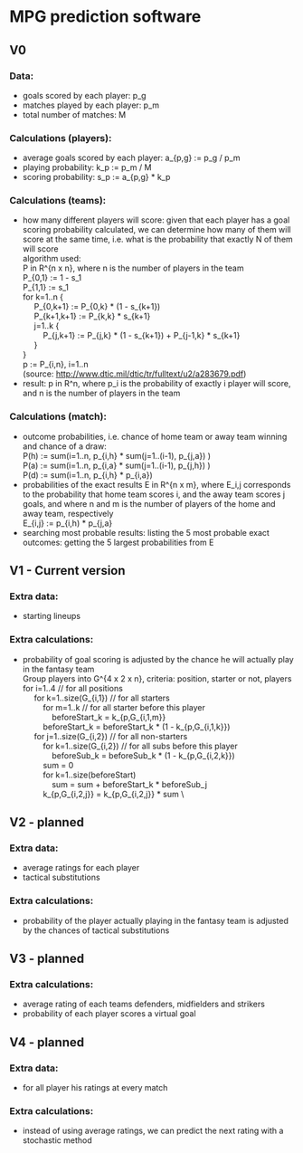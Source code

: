 # MPG prediction software

## V0

### Data: 
- goals scored by each player: p_g
- matches played by each player: p_m
- total number of matches: M

### Calculations (players):
- average goals scored by each player: a_{p,g} := p_g / p_m
- playing probability: k_p := p_m / M
- scoring probability: s_p := a_{p,g} * k_p

### Calculations (teams):
- how many different players will score: given that each player has a goal scoring probability calculated, 
we can determine how many of them will score at the same time, 
i.e. what is the probability that exactly N of them will score \
algorithm used: \
P in R^{n x n}, where n is the number of players in the team \
P_{0,1} := 1 - s_1 \
P_{1,1} := s_1 \
for k=1..n { \
&nbsp;&nbsp;&nbsp;&nbsp; P_{0,k+1} := P_{0,k} * (1 - s_{k+1}) \
&nbsp;&nbsp;&nbsp;&nbsp; P_{k+1,k+1} := P_{k,k} * s_{k+1} \
&nbsp;&nbsp;&nbsp;&nbsp; j=1..k { \
&nbsp;&nbsp;&nbsp;&nbsp;&nbsp;&nbsp;&nbsp;&nbsp; P_{j,k+1} := P_{j,k} * (1 - s_{k+1}) + P_{j-1,k} * s_{k+1} \
&nbsp;&nbsp;&nbsp;&nbsp; } \
} \
p := P_{i,n}, i=1..n \
(source: http://www.dtic.mil/dtic/tr/fulltext/u2/a283679.pdf)
- result: p in R^n, where p_i is the probability of exactly i player will score, and n is the number of players in the team

### Calculations (match):
- outcome probabilities, i.e. chance of home team or away team winning and chance of a draw: \
P(h) := sum(i=1..n, p_{i,h} * sum(j=1..(i-1), p_{j,a}) ) \
P(a) := sum(i=1..n, p_{i,a} * sum(j=1..(i-1), p_{j,h}) ) \
P(d) := sum(i=1..n, p_{i,h} * p_{i,a})
- probabilities of the exact results
E in R^{n x m}, where E_i,j corresponds to the probability that home team scores i, and the away team scores j goals, 
and where n and m is the number of players of the home and away team, respectively \
E_{i,j} := p_{i,h) * p_{j,a}
- searching most probable results: listing the 5 most probable exact outcomes: getting the 5 largest probabilities from E

## V1 - Current version

### Extra data:
- starting lineups

### Extra calculations: 
- probability of goal scoring is adjusted by the chance he will actually play in the fantasy team \
Group players into G^{4 x 2 x n}, criteria: position, starter or not, players \
for i=1..4 // for all positions \
&nbsp;&nbsp;&nbsp;&nbsp; for k=1..size(G_{i,1}) // for all starters \
&nbsp;&nbsp;&nbsp;&nbsp;&nbsp;&nbsp;&nbsp;&nbsp; for m=1..k // for all starter before this player \
&nbsp;&nbsp;&nbsp;&nbsp;&nbsp;&nbsp;&nbsp;&nbsp;&nbsp;&nbsp;&nbsp;&nbsp; beforeStart_k = k_{p,G_{i,1,m}} \
&nbsp;&nbsp;&nbsp;&nbsp;&nbsp;&nbsp;&nbsp;&nbsp; beforeStart_k = beforeStart_k * (1 - k_{p,G_{i,1,k}}) \
&nbsp;&nbsp;&nbsp;&nbsp; for j=1..size(G_{i,2}) // for all non-starters \
&nbsp;&nbsp;&nbsp;&nbsp;&nbsp;&nbsp;&nbsp;&nbsp; for k=1..size(G_{i,2}) // for all subs before this player \
&nbsp;&nbsp;&nbsp;&nbsp;&nbsp;&nbsp;&nbsp;&nbsp;&nbsp;&nbsp;&nbsp;&nbsp; beforeSub_k = beforeSub_k * (1 - k_{p,G_{i,2,k}}) \
&nbsp;&nbsp;&nbsp;&nbsp;&nbsp;&nbsp;&nbsp;&nbsp; sum = 0 \
&nbsp;&nbsp;&nbsp;&nbsp;&nbsp;&nbsp;&nbsp;&nbsp; for k=1..size(beforeStart) \
&nbsp;&nbsp;&nbsp;&nbsp;&nbsp;&nbsp;&nbsp;&nbsp;&nbsp;&nbsp;&nbsp;&nbsp; sum = sum + beforeStart_k * beforeSub_j \
&nbsp;&nbsp;&nbsp;&nbsp;&nbsp;&nbsp;&nbsp;&nbsp; k_{p,G_{i,2,j}} = k_{p,G_{i,2,j}} * sum \

## V2 - planned

### Extra data:
- average ratings for each player
- tactical substitutions

### Extra calculations: 
- probability of the player actually playing in the fantasy team is adjusted by the chances of tactical substitutions

## V3 - planned

### Extra calculations:
- average rating of each teams defenders, midfielders and strikers
- probability of each player scores a virtual goal

## V4 - planned

### Extra data:
- for all player his ratings at every match

### Extra calculations:
- instead of using average ratings, we can predict the next rating with a stochastic method

